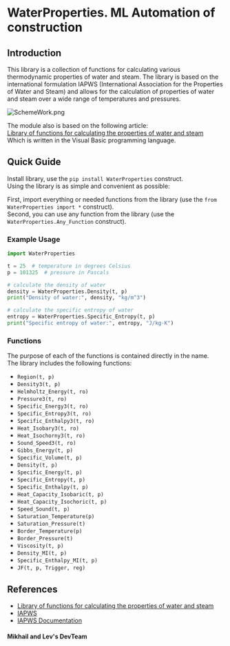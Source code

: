 WaterProperties. ML Automation of construction
===============

Introduction
---------------

This library is a collection of functions for calculating various thermodynamic properties of water and steam. The library is based on the international formulation IAPWS (International Association for the Properties of Water and Steam) and allows for the calculation of properties of water and steam over a wide range of temperatures and pressures.

![SchemeWork.png](SchemeWork.png)

The module also is based on the following article:\
[Library of functions for calculating the properties of water and steam](https://habr.com/ru/articles/712656/)\
Which is written in the Visual Basic programming language.

Quick Guide
---------------

Install library, use the `pip install WaterProperties` construct.\
Using the library is as simple and convenient as possible:

First, import everything or needed functions from the library (use the `from WaterProperties import *` construct).\
Second, you can use any function from the library (use the `WaterProperties.Any_Function` construct).

### Example Usage

```python
import WaterProperties

t = 25  # temperature in degrees Celsius
p = 101325  # pressure in Pascals

# calculate the density of water
density = WaterProperties.Density(t, p)
print("Density of water:", density, "kg/m^3")

# calculate the specific entropy of water
entropy = WaterProperties.Specific_Entropy(t, p)
print("Specific entropy of water:", entropy, "J/kg·K")
```

### Functions

The purpose of each of the functions is contained directly in the name.\
The library includes the following functions:

* `Region(t, p)`
* `Density3(t, p)`
* `Helmholtz_Energy(t, ro)`
* `Pressure3(t, ro)`
* `Specific_Energy3(t, ro)`
* `Specific_Entropy3(t, ro)`
* `Specific_Enthalpy3(t, ro)`
* `Heat_Isobary3(t, ro)`
* `Heat_Isochorny3(t, ro)`
* `Sound_Speed3(t, ro)`
* `Gibbs_Energy(t, p)`
* `Specific_Volume(t, p)`
* `Density(t, p)`
* `Specific_Energy(t, p)`
* `Specific_Entropy(t, p)`
* `Specific_Enthalpy(t, p)`
* `Heat_Capacity_Isobaric(t, p)`
* `Heat_Capacity_Isochoric(t, p)`
* `Speed_Sound(t, p)`
* `Saturation_Temperature(p)`
* `Saturation_Pressure(t)`
* `Border_Temperature(p)`
* `Border_Pressure(t)`
* `Viscosity(t, p)`
* `Density_MI(t, p)`
* `Specific_Enthalpy_MI(t, p)`
* `JF(t, p, Trigger, reg)`

References
--------------

* [Library of functions for calculating the properties of water and steam](https://habr.com/ru/articles/712656/)
* [IAPWS](http://www.iapws.org/)
* [IAPWS Documentation](http://www.iapws.org/relguide/IAPWS-95.html)

#### Mikhail and Lev's DevTeam
